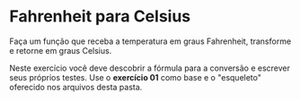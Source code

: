 # Fahrenheit para Celsius

Faça um função que receba a temperatura em graus Fahrenheit, transforme e retorne em graus Celsius.

Neste exercício você deve descobrir a fórmula para a conversão e escrever seus próprios testes.
Use o **exercício 01** como base e o "esqueleto" oferecido nos arquivos desta pasta.